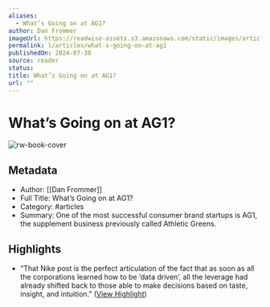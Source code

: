```yaml
---
aliases:
  - What’s Going on at AG1?
author: Dan Frommer
imageUrl: https://readwise-assets.s3.amazonaws.com/static/images/article3.5c705a01b476.png
permalink: l/articles/what-s-going-on-at-ag1
publishedOn: 2024-07-30
source: reader
status: 
title: What’s Going on at AG1?
url: ""
---
```

# What’s Going on at AG1?

![rw-book-cover](https://readwise-assets.s3.amazonaws.com/static/images/article3.5c705a01b476.png)

## Metadata

- Author: [[Dan Frommer]]
- Full Title: What’s Going on at AG1?
- Category: #articles
- Summary: One of the most successful consumer brand startups is AG1, the supplement business previously called Athletic Greens.

## Highlights

- “That Nike post is the perfect articulation of the fact that as soon as all the corporations learned how to be ‘data driven’, all the leverage had already shifted back to those able to make decisions based on taste, insight, and intuition.” ([View Highlight](https://read.readwise.io/read/01j4d25wsyqe3q97qtpvsbw6z5))
